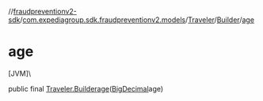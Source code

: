 //[fraudpreventionv2-sdk](../../../../index.md)/[com.expediagroup.sdk.fraudpreventionv2.models](../../index.md)/[Traveler](../index.md)/[Builder](index.md)/[age](age.md)

# age

[JVM]\

public final [Traveler.Builder](index.md)[age](age.md)([BigDecimal](https://docs.oracle.com/javase/8/docs/api/java/math/BigDecimal.html)age)
